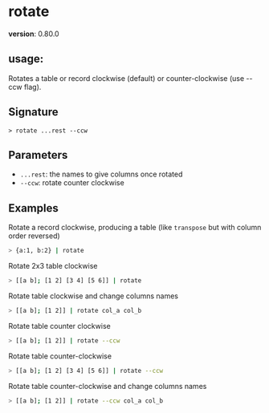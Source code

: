 # rotate

**version**: 0.80.0

## **usage**:

Rotates a table or record clockwise (default) or counter-clockwise (use --ccw flag).

## Signature

`> rotate ...rest --ccw`

## Parameters

- `...rest`: the names to give columns once rotated
- `--ccw`: rotate counter clockwise

## Examples

Rotate a record clockwise, producing a table (like `transpose` but with column order reversed)

```bash
> {a:1, b:2} | rotate
```

Rotate 2x3 table clockwise

```bash
> [[a b]; [1 2] [3 4] [5 6]] | rotate
```

Rotate table clockwise and change columns names

```bash
> [[a b]; [1 2]] | rotate col_a col_b
```

Rotate table counter clockwise

```bash
> [[a b]; [1 2]] | rotate --ccw
```

Rotate table counter-clockwise

```bash
> [[a b]; [1 2] [3 4] [5 6]] | rotate --ccw
```

Rotate table counter-clockwise and change columns names

```bash
> [[a b]; [1 2]] | rotate --ccw col_a col_b
```
